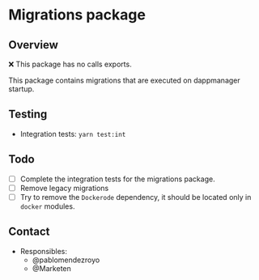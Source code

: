 # Migrations package

## Overview

❌ This package has no calls exports.

This package contains migrations that are executed on dappmanager startup.

## Testing

- Integration tests: `yarn test:int`

## Todo

- [ ] Complete the integration tests for the migrations package.
- [ ] Remove legacy migrations
- [ ] Try to remove the `Dockerode` dependency, it should be located only in `docker` modules.

## Contact

- Responsibles:
  - @pablomendezroyo
  - @Marketen
